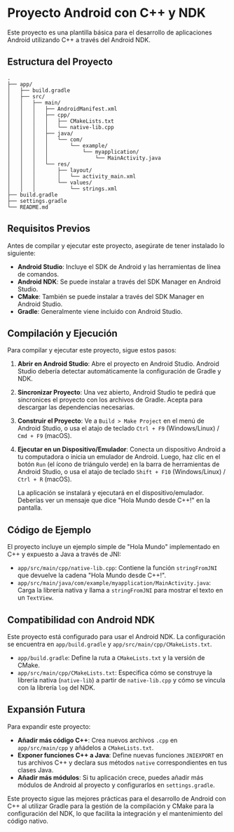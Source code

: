 # Proyecto Android con C++ y NDK

Este proyecto es una plantilla básica para el desarrollo de aplicaciones Android utilizando C++ a través del Android NDK.

## Estructura del Proyecto

```
. 
├── app/
│   ├── build.gradle
│   ├── src/
│   │   ├── main/
│   │   │   ├── AndroidManifest.xml
│   │   │   ├── cpp/
│   │   │   │   ├── CMakeLists.txt
│   │   │   │   └── native-lib.cpp
│   │   │   ├── java/
│   │   │   │   └── com/
│   │   │   │       └── example/
│   │   │   │           └── myapplication/
│   │   │   │               └── MainActivity.java
│   │   │   └── res/
│   │   │       ├── layout/
│   │   │       │   └── activity_main.xml
│   │   │       └── values/
│   │   │           └── strings.xml
├── build.gradle
├── settings.gradle
└── README.md
```

## Requisitos Previos

Antes de compilar y ejecutar este proyecto, asegúrate de tener instalado lo siguiente:

*   **Android Studio**: Incluye el SDK de Android y las herramientas de línea de comandos.
*   **Android NDK**: Se puede instalar a través del SDK Manager en Android Studio.
*   **CMake**: También se puede instalar a través del SDK Manager en Android Studio.
*   **Gradle**: Generalmente viene incluido con Android Studio.

## Compilación y Ejecución

Para compilar y ejecutar este proyecto, sigue estos pasos:

1.  **Abrir en Android Studio**: Abre el proyecto en Android Studio. Android Studio debería detectar automáticamente la configuración de Gradle y NDK.

2.  **Sincronizar Proyecto**: Una vez abierto, Android Studio te pedirá que sincronices el proyecto con los archivos de Gradle. Acepta para descargar las dependencias necesarias.

3.  **Construir el Proyecto**: Ve a `Build > Make Project` en el menú de Android Studio, o usa el atajo de teclado `Ctrl + F9` (Windows/Linux) / `Cmd + F9` (macOS).

4.  **Ejecutar en un Dispositivo/Emulador**: Conecta un dispositivo Android a tu computadora o inicia un emulador de Android. Luego, haz clic en el botón `Run` (el ícono de triángulo verde) en la barra de herramientas de Android Studio, o usa el atajo de teclado `Shift + F10` (Windows/Linux) / `Ctrl + R` (macOS).

    La aplicación se instalará y ejecutará en el dispositivo/emulador. Deberías ver un mensaje que dice "Hola Mundo desde C++!" en la pantalla.

## Código de Ejemplo

El proyecto incluye un ejemplo simple de "Hola Mundo" implementado en C++ y expuesto a Java a través de JNI:

*   `app/src/main/cpp/native-lib.cpp`: Contiene la función `stringFromJNI` que devuelve la cadena "Hola Mundo desde C++!".
*   `app/src/main/java/com/example/myapplication/MainActivity.java`: Carga la librería nativa y llama a `stringFromJNI` para mostrar el texto en un `TextView`.

## Compatibilidad con Android NDK

Este proyecto está configurado para usar el Android NDK. La configuración se encuentra en `app/build.gradle` y `app/src/main/cpp/CMakeLists.txt`.

*   `app/build.gradle`: Define la ruta a `CMakeLists.txt` y la versión de CMake.
*   `app/src/main/cpp/CMakeLists.txt`: Especifica cómo se construye la librería nativa (`native-lib`) a partir de `native-lib.cpp` y cómo se vincula con la librería `log` del NDK.

## Expansión Futura

Para expandir este proyecto:

*   **Añadir más código C++**: Crea nuevos archivos `.cpp` en `app/src/main/cpp` y añádelos a `CMakeLists.txt`.
*   **Exponer funciones C++ a Java**: Define nuevas funciones `JNIEXPORT` en tus archivos C++ y declara sus métodos `native` correspondientes en tus clases Java.
*   **Añadir más módulos**: Si tu aplicación crece, puedes añadir más módulos de Android al proyecto y configurarlos en `settings.gradle`.

Este proyecto sigue las mejores prácticas para el desarrollo de Android con C++ al utilizar Gradle para la gestión de la compilación y CMake para la configuración del NDK, lo que facilita la integración y el mantenimiento del código nativo.
